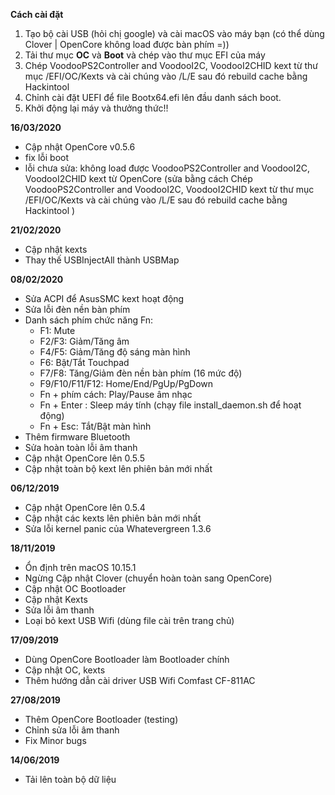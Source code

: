 **Cách cài đặt**
1. Tạo bộ cài USB (hỏi chị google) và cài macOS vào máy bạn (có thể dùng Clover | OpenCore không load được bàn phím =))
2. Tải thư mục **OC** và **Boot** và chép vào thư mục EFI của máy
3. Chép VoodooPS2Controller and VoodooI2C, VoodooI2CHID kext từ thư mục /EFI/OC/Kexts và cài chúng vào /L/E sau đó rebuild cache bằng Hackintool
4. Chỉnh cài đặt UEFI để file Bootx64.efi lên đầu danh sách boot.
5. Khởi động lại máy và thưởng thức!!

**16/03/2020**
- Cập nhật OpenCore v0.5.6
- fix lỗi boot
- lỗi chưa sửa: không load được VoodooPS2Controller and VoodooI2C, VoodooI2CHID kext từ OpenCore (sửa bằng cách Chép VoodooPS2Controller and VoodooI2C, VoodooI2CHID kext từ thư mục /EFI/OC/Kexts và cài chúng vào /L/E sau đó rebuild cache bằng Hackintool )

**21/02/2020**
- Cập nhật kexts
- Thay thế USBInjectAll thành USBMap

**08/02/2020**
- Sửa ACPI để AsusSMC kext hoạt động
- Sửa lỗi đèn nền bàn phím
- Danh sách phím chức năng Fn:
  + F1: Mute
  + F2/F3: Giảm/Tăng âm
  + F4/F5: Giảm/Tăng độ sáng màn hình
  + F6: Bật/Tắt Touchpad
  + F7/F8: Tăng/Giảm đèn nền bàn phím (16 mức độ)
  + F9/F10/F11/F12: Home/End/PgUp/PgDown
  + Fn + phím cách: Play/Pause âm nhạc
  + Fn + Enter : Sleep máy tính (chạy file install_daemon.sh để hoạt động)
  + Fn + Esc: Tắt/Bật màn hình
- Thêm firmware Bluetooth  
- Sửa hoàn toàn lỗi âm thanh
- Cập nhật OpenCore lên 0.5.5
- Cập nhật toàn bộ kext lên phiên bản mới nhất

**06/12/2019**
- Cập nhật OpenCore lên 0.5.4
- Cập nhật các kexts lên phiên bản mới nhất
- Sửa lỗi kernel panic của Whatevergreen 1.3.6

**18/11/2019**
- Ổn định trên macOS 10.15.1
- Ngừng Cập nhật Clover (chuyển hoàn toàn sang OpenCore)
- Cập nhật OC Bootloader
- Cập nhật Kexts
- Sửa lỗi âm thanh
- Loại bỏ kext USB Wifi (dùng file cài trên trang chủ)

**17/09/2019**
- Dùng OpenCore Bootloader làm Bootloader chính
- Cập nhật OC, kexts
- Thêm hướng dẫn cài driver USB Wifi Comfast CF-811AC

**27/08/2019**
- Thêm OpenCore Bootloader (testing)
- Chỉnh sửa lỗi âm thanh
- Fix Minor bugs

**14/06/2019**
- Tải lên toàn bộ dữ liệu
